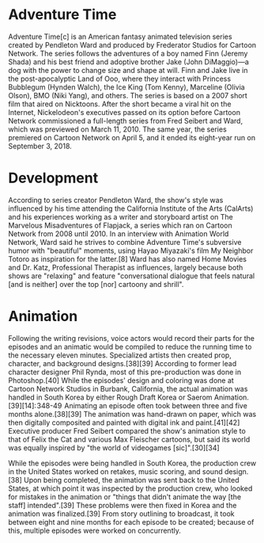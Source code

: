 # Adventure Time

Adventure Time[c] is an American fantasy animated television series created by Pendleton Ward and produced by Frederator Studios for Cartoon Network. The series follows the adventures of a boy named Finn (Jeremy Shada) and his best friend and adoptive brother Jake (John DiMaggio)—a dog with the power to change size and shape at will. Finn and Jake live in the post-apocalyptic Land of Ooo, where they interact with Princess Bubblegum (Hynden Walch), the Ice King (Tom Kenny), Marceline (Olivia Olson), BMO (Niki Yang), and others. The series is based on a 2007 short film that aired on Nicktoons. After the short became a viral hit on the Internet, Nickelodeon's executives passed on its option before Cartoon Network commissioned a full-length series from Fred Seibert and Ward, which was previewed on March 11, 2010. The same year, the series premiered on Cartoon Network on April 5, and it ended its eight-year run on September 3, 2018.


# Development

According to series creator Pendleton Ward, the show's style was influenced by his time attending the California Institute of the Arts (CalArts) and his experiences working as a writer and storyboard artist on The Marvelous Misadventures of Flapjack, a series which ran on Cartoon Network from 2008 until 2010. In an interview with Animation World Network, Ward said he strives to combine Adventure Time's subversive humor with "beautiful" moments, using Hayao Miyazaki's film My Neighbor Totoro as inspiration for the latter.[8] Ward has also named Home Movies and Dr. Katz, Professional Therapist as influences, largely because both shows are "relaxing" and feature "conversational dialogue that feels natural [and is neither] over the top [nor] cartoony and shrill".

# Animation

Following the writing revisions, voice actors would record their parts for the episodes and an animatic would be compiled to reduce the running time to the necessary eleven minutes. Specialized artists then created prop, character, and background designs.[38][39] According to former lead character designer Phil Rynda, most of this pre-production was done in Photoshop.[40] While the episodes' design and coloring was done at Cartoon Network Studios in Burbank, California, the actual animation was handled in South Korea by either Rough Draft Korea or Saerom Animation.[39][14]: 348-49  Animating an episode often took between three and five months alone.[38][39] The animation was hand-drawn on paper, which was then digitally composited and painted with digital ink and paint.[41][42] Executive producer Fred Seibert compared the show's animation style to that of Felix the Cat and various Max Fleischer cartoons, but said its world was equally inspired by "the world of videogames [sic]".[30][34]

While the episodes were being handled in South Korea, the production crew in the United States worked on retakes, music scoring, and sound design.[38] Upon being completed, the animation was sent back to the United States, at which point it was inspected by the production crew, who looked for mistakes in the animation or "things that didn't animate the way [the staff] intended".[39] These problems were then fixed in Korea and the animation was finalized.[39] From story outlining to broadcast, it took between eight and nine months for each episode to be created; because of this, multiple episodes were worked on concurrently.




